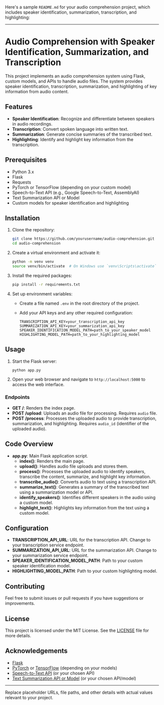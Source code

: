 Here's a sample `README.md` for your audio comprehension project, which includes speaker identification, summarization, transcription, and highlighting:

---

# Audio Comprehension with Speaker Identification, Summarization, and Transcription

This project implements an audio comprehension system using Flask, custom models, and APIs to handle audio files. The system provides speaker identification, transcription, summarization, and highlighting of key information from audio content.

## Features

- **Speaker Identification**: Recognize and differentiate between speakers in audio recordings.
- **Transcription**: Convert spoken language into written text.
- **Summarization**: Generate concise summaries of the transcribed text.
- **Highlighting**: Identify and highlight key information from the transcription.

## Prerequisites

- Python 3.x
- Flask
- Requests
- PyTorch or TensorFlow (depending on your custom model)
- Speech-to-Text API (e.g., Google Speech-to-Text, AssemblyAI)
- Text Summarization API or Model
- Custom models for speaker identification and highlighting

## Installation

1. Clone the repository:

   ```bash
   git clone https://github.com/yourusername/audio-comprehension.git
   cd audio-comprehension
   ```

2. Create a virtual environment and activate it:

   ```bash
   python -m venv venv
   source venv/bin/activate  # On Windows use `venv\Scripts\activate`
   ```

3. Install the required packages:

   ```bash
   pip install -r requirements.txt
   ```

4. Set up environment variables:

   - Create a file named `.env` in the root directory of the project.
   - Add your API keys and any other required configuration:

     ```
     TRANSCRIPTION_API_KEY=your_transcription_api_key
     SUMMARIZATION_API_KEY=your_summarization_api_key
     SPEAKER_IDENTIFICATION_MODEL_PATH=path_to_your_speaker_model
     HIGHLIGHTING_MODEL_PATH=path_to_your_highlighting_model
     ```

## Usage

1. Start the Flask server:

   ```bash
   python app.py
   ```

2. Open your web browser and navigate to `http://localhost:5000` to access the web interface.

### Endpoints

- **GET /**: Renders the index page.
- **POST /upload**: Uploads an audio file for processing. Requires `audio` file.
- **POST /process**: Processes the uploaded audio to provide transcription, summarization, and highlighting. Requires `audio_id` (identifier of the uploaded audio).

## Code Overview

- **app.py**: Main Flask application script.
  - **index()**: Renders the main page.
  - **upload()**: Handles audio file uploads and stores them.
  - **process()**: Processes the uploaded audio to identify speakers, transcribe the content, summarize, and highlight key information.
  - **transcribe_audio()**: Converts audio to text using a transcription API.
  - **summarize_text()**: Generates a summary of the transcribed text using a summarization model or API.
  - **identify_speakers()**: Identifies different speakers in the audio using a custom model.
  - **highlight_text()**: Highlights key information from the text using a custom model.

## Configuration

- **TRANSCRIPTION_API_URL**: URL for the transcription API. Change to your transcription service endpoint.
- **SUMMARIZATION_API_URL**: URL for the summarization API. Change to your summarization service endpoint.
- **SPEAKER_IDENTIFICATION_MODEL_PATH**: Path to your custom speaker identification model.
- **HIGHLIGHTING_MODEL_PATH**: Path to your custom highlighting model.

## Contributing

Feel free to submit issues or pull requests if you have suggestions or improvements.

## License

This project is licensed under the MIT License. See the [LICENSE](LICENSE) file for more details.

## Acknowledgements

- [Flask](https://flask.palletsprojects.com/)
- [PyTorch](https://pytorch.org/) or [TensorFlow](https://www.tensorflow.org/) (depending on your models)
- [Speech-to-Text API](https://cloud.google.com/speech-to-text) (or your chosen API)
- [Text Summarization API or Model](https://huggingface.co/models) (or your chosen API/model)

---

Replace placeholder URLs, file paths, and other details with actual values relevant to your project.
